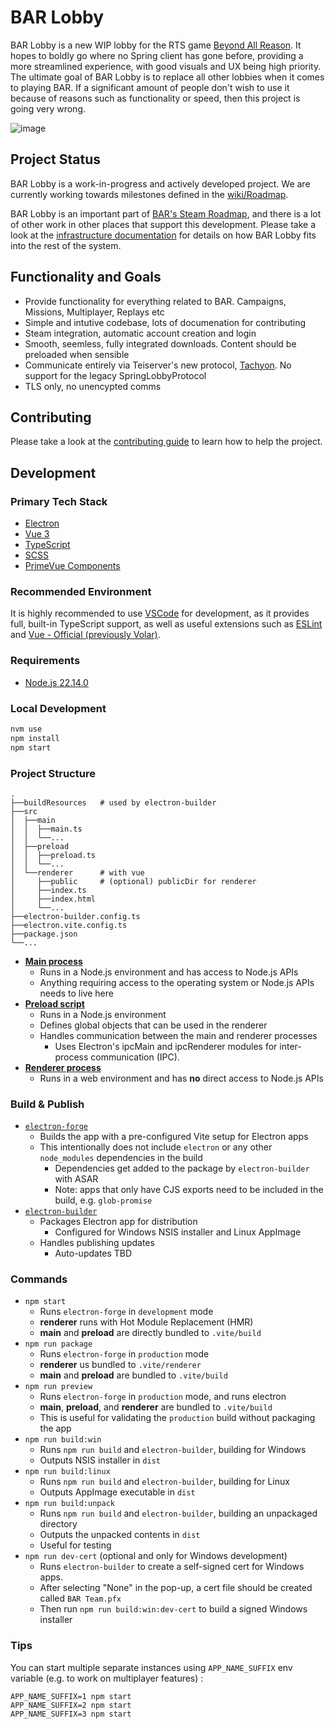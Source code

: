 # BAR Lobby

BAR Lobby is a new WIP lobby for the RTS game [Beyond All Reason](https://www.beyondallreason.info/). It hopes to boldly go where no Spring client has gone before, providing a more streamlined experience, with good visuals and UX being high priority. The ultimate goal of BAR Lobby is to replace all other lobbies when it comes to playing BAR. If a significant amount of people don't wish to use it because of reasons such as functionality or speed, then this project is going very wrong.

![image](https://user-images.githubusercontent.com/1434248/223881325-bb8ac4f5-ed14-4ad8-ad33-970781cf3089.png)

## Project Status

BAR Lobby is a work-in-progress and actively developed project. We are currently working towards milestones defined in the [wiki/Roadmap](https://github.com/beyond-all-reason/bar-lobby/wiki/Roadmap).

BAR Lobby is an important part of [BAR's Steam Roadmap](https://www.beyondallreason.info/development/steam-release), and there is a lot of other work in other places that support this development. Please take a look at the [infrastructure documentation](https://beyond-all-reason.github.io/infrastructure/new_client/) for details on how BAR Lobby fits into the rest of the system.

## Functionality and Goals

- Provide functionality for everything related to BAR. Campaigns, Missions, Multiplayer, Replays etc
- Simple and intutive codebase, lots of documenation for contributing
- Steam integration, automatic account creation and login
- Smooth, seemless, fully integrated downloads. Content should be preloaded when sensible
- Communicate entirely via Teiserver's new protocol, [Tachyon](https://github.com/beyond-all-reason/teiserver/tree/master/documents/tachyon). No support for the legacy SpringLobbyProtocol
- TLS only, no unencypted comms

## Contributing

Please take a look at the [contributing guide](CONTRIBUTING.md) to learn how to help the project.

## Development

### Primary Tech Stack

- [Electron](https://www.electronjs.org/)
- [Vue 3](https://v3.vuejs.org/)
- [TypeScript](https://www.typescriptlang.org/)
- [SCSS](https://sass-lang.com/)
- [PrimeVue Components](https://primevue.org/datatable)

### Recommended Environment

It is highly recommended to use [VSCode](https://code.visualstudio.com/) for development, as it provides full, built-in TypeScript support, as well as useful extensions such as [ESLint](https://marketplace.visualstudio.com/items?itemName=dbaeumer.vscode-eslint) and [Vue - Official (previously Volar)](https://marketplace.visualstudio.com/items?itemName=vue.volar).

### Requirements

- [Node.js 22.14.0](https://nodejs.org/en/download/)

### Local Development

```bash
nvm use
npm install
npm start
```

### Project Structure

```
.
├──buildResources   # used by electron-builder
├──src
│  ├──main
│  │  ├──main.ts
│  │  └──...
│  ├──preload
│  │  ├──preload.ts
│  │  └──...
│  └──renderer      # with vue
│     ├──public     # (optional) publicDir for renderer
│     ├──index.ts
│     ├──index.html
│     └──...
├──electron-builder.config.ts
├──electron.vite.config.ts
├──package.json
└──...
```

- [**Main process**](https://www.electronjs.org/docs/latest/tutorial/process-model#the-main-process)
    - Runs in a Node.js environment and has access to Node.js APIs
    - Anything requiring access to the operating system or Node.js APIs needs to live here
- [**Preload script**](https://www.electronjs.org/docs/latest/tutorial/process-model#preload-scripts)
    - Runs in a Node.js environment
    - Defines global objects that can be used in the renderer
    - Handles communication between the main and renderer processes
        - Uses Electron's ipcMain and ipcRenderer modules for inter-process communication (IPC).
- [**Renderer process**](https://www.electronjs.org/docs/latest/tutorial/process-model#the-renderer-process)
    - Runs in a web environment and has **no** direct access to Node.js APIs

### Build & Publish

- [`electron-forge`](https://www.electronforge.io/config/plugins/vite)
    - Builds the app with a pre-configured Vite setup for Electron apps
    - This intentionally does not include `electron` or any other `node_modules` dependencies in the build
        - Dependencies get added to the package by `electron-builder` with ASAR
        - Note: apps that only have CJS exports need to be included in the build, e.g. `glob-promise`
- [`electron-builder`](https://www.electron.build/)
    - Packages Electron app for distribution
        - Configured for Windows NSIS installer and Linux AppImage
    - Handles publishing updates
        - Auto-updates TBD

### Commands

- `npm start`
    - Runs `electron-forge` in `development` mode
    - **renderer** runs with Hot Module Replacement (HMR)
    - **main** and **preload** are directly bundled to `.vite/build`
- `npm run package`
    - Runs `electron-forge` in `production` mode
    - **renderer** us bundled to `.vite/renderer`
    - **main** and **preload** are bundled to `.vite/build`
- `npm run preview`
    - Runs `electron-forge` in `production` mode, and runs electron
    - **main**, **preload**, and **renderer** are bundled to `.vite/build`
    - This is useful for validating the `production` build without packaging the app
- `npm run build:win`
    - Runs `npm run build` and `electron-builder`, building for Windows
    - Outputs NSIS installer in `dist`
- `npm run build:linux`
    - Runs `npm run build` and `electron-builder`, building for Linux
    - Outputs AppImage executable in `dist`
- `npm run build:unpack`
    - Runs `npm run build` and `electron-builder`, building an unpackaged directory
    - Outputs the unpacked contents in `dist`
    - Useful for testing
- `npm run dev-cert` (optional and only for Windows development)
    - Runs `electron-builder` to create a self-signed cert for Windows apps.
    - After selecting "None" in the pop-up, a cert file should be created called `BAR Team.pfx`
    - Then run `npm run build:win:dev-cert` to build a signed Windows installer

### Tips

You can start multiple separate instances using `APP_NAME_SUFFIX` env variable (e.g. to work on multiplayer features) :

```
APP_NAME_SUFFIX=1 npm start
APP_NAME_SUFFIX=2 npm start
APP_NAME_SUFFIX=3 npm start
```
